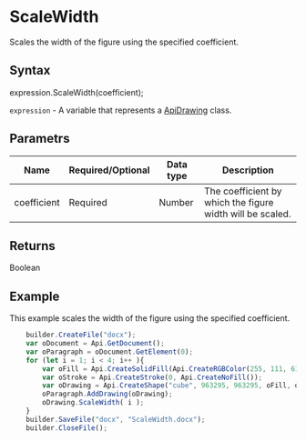 # ScaleWidth

Scales the width of the figure using the specified coefficient.

## Syntax

expression.ScaleWidth(coefficient);

`expression` - A variable that represents a [ApiDrawing](../ApiDrawing.md) class.

## Parametrs

| **Name** | **Required/Optional** | **Data type** | **Description** |
| ------------- | ------------- | ------------- | ------------- |
| coefficient | Required | Number | The coefficient by which the figure width will be scaled. |

## Returns

Boolean

## Example

This example scales the width of the figure using the specified coefficient.

```javascript
	builder.CreateFile("docx");
	var oDocument = Api.GetDocument();
	var oParagraph = oDocument.GetElement(0);
	for (let i = 1; i < 4; i++ ){
		var oFill = Api.CreateSolidFill(Api.CreateRGBColor(255, 111, 61));
		var oStroke = Api.CreateStroke(0, Api.CreateNoFill());
		var oDrawing = Api.CreateShape("cube", 963295, 963295, oFill, oStroke);
		oParagraph.AddDrawing(oDrawing);
		oDrawing.ScaleWidth( i );
	}
	builder.SaveFile("docx", "ScaleWidth.docx");
	builder.CloseFile();
```